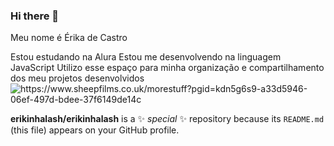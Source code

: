 ### Hi there 👋
Meu nome é Érika de Castro 

Estou estudando na Alura
Estou me desenvolvendo na linguagem JavaScript
Utilizo esse espaço para minha organização e compartilhamento dos meu projetos desenvolvidos
![https://www.sheepfilms.co.uk/morestuff?pgid=kdn5g6s9-a33d5946-06ef-497d-bdee-37f6149de14c
](link)




**erikinhalash/erikinhalash** is a ✨ _special_ ✨ repository because its `README.md` (this file) appears on your GitHub profile.
<!--
Here are some ideas to get you started:

- 🔭 I’m currently working on ...
- 🌱 I’m currently learning ...
- 👯 I’m looking to collaborate on ...
- 🤔 I’m looking for help with ...
- 💬 Ask me about ...
- 📫 How to reach me: ...
- 😄 Pronouns: ...
- ⚡ Fun fact: ...
-->
